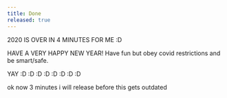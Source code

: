 ```yaml
---
title: Done
released: true
---
```


2020 IS OVER IN 4 MINUTES FOR ME :D

HAVE A VERY HAPPY NEW YEAR! Have fun but  obey covid restrictions and be smart/safe.

YAY :D :D :D :D :D :D :D :D

ok now 3 minutes i will release before this gets outdated
